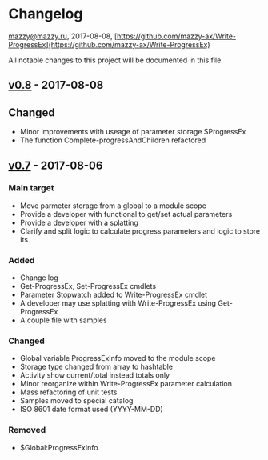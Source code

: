# Changelog

mazzy@mazzy.ru, 2017-08-08, [https://github.com/mazzy-ax/Write-ProgressEx](https://github.com/mazzy-ax/Write-ProgressEx)

All notable changes to this project will be documented in this file.

## [v0.8] - 2017-08-08

## Changed

- Minor improvements with useage of parameter storage $ProgressEx
- The function Complete-progressAndChildren refactored

## [v0.7] - 2017-08-06

### Main target

- Move parmeter storage from a global to a module scope
- Provide a developer with functional to get/set actual parameters
- Provide a developer with a splatting
- Clarify and split logic to calculate progress parameters and logic to store its

### Added

- Change log
- Get-ProgressEx, Set-ProgressEx cmdlets
- Parameter Stopwatch added to Write-ProgressEx cmdlet
- A developer may use splatting with Write-ProgressEx using Get-ProgressEx
- A couple file with samples

### Changed

- Global variable ProgressExInfo moved to the module scope
- Storage type changed from array to hashtable
- Activity show current/total instead totals only
- Minor reorganize within Write-ProgressEx parameter calculation
- Mass refactoring of unit tests
- Samples moved to special catalog
- ISO 8601 date format used (YYYY-MM-DD)

### Removed

- $Global:ProgressExInfo

[v0.8]: https://github.com/mazzy-ax/Write-ProgressEx/compare/v0.7...v0.8
[v0.7]: https://github.com/mazzy-ax/Write-ProgressEx/compare/v0.6...v0.7